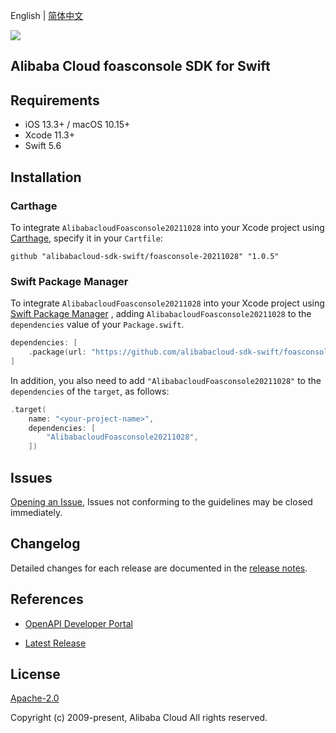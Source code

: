 English | [简体中文](README-CN.md)

![](https://aliyunsdk-pages.alicdn.com/icons/AlibabaCloud.svg)

## Alibaba Cloud foasconsole SDK for Swift

## Requirements

- iOS 13.3+ / macOS 10.15+
- Xcode 11.3+
- Swift 5.6

## Installation

### Carthage

To integrate `AlibabacloudFoasconsole20211028` into your Xcode project using [Carthage](https://github.com/Carthage/Carthage), specify it in your `Cartfile`:

```ogdl
github "alibabacloud-sdk-swift/foasconsole-20211028" "1.0.5"
```

### Swift Package Manager

To integrate `AlibabacloudFoasconsole20211028` into your Xcode project using [Swift Package Manager](https://swift.org/package-manager/) , adding `AlibabacloudFoasconsole20211028` to the `dependencies` value of your `Package.swift`.

```swift
dependencies: [
    .package(url: "https://github.com/alibabacloud-sdk-swift/foasconsole-20211028.git", from: "1.0.5")
]
```

In addition, you also need to add `"AlibabacloudFoasconsole20211028"` to the `dependencies` of the `target`, as follows:

```swift
.target(
    name: "<your-project-name>",
    dependencies: [
        "AlibabacloudFoasconsole20211028",
    ])
```

## Issues

[Opening an Issue](https://github.com/alibabacloud-sdk-swift/foasconsole-20211028/issues/new), Issues not conforming to the guidelines may be closed immediately.

## Changelog

Detailed changes for each release are documented in the [release notes](./ChangeLog.txt).

## References

* [OpenAPI Developer Portal](https://next.api.alibabacloud.com/home)
- [Latest Release](https://github.com/alibabacloud-sdk-swift/foasconsole-20211028)

## License

[Apache-2.0](http://www.apache.org/licenses/LICENSE-2.0)

Copyright (c) 2009-present, Alibaba Cloud All rights reserved.
